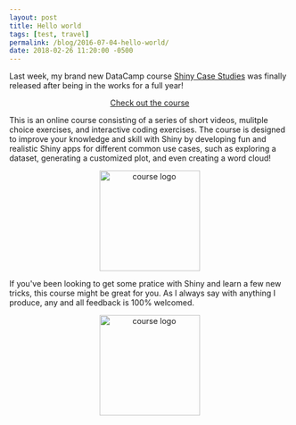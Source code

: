 ```yaml
---
layout: post
title: Hello world
tags: [test, travel]
permalink: /blog/2016-07-04-hello-world/
date: 2018-02-26 11:20:00 -0500
---
```


Last week, my brand new DataCamp course [Shiny Case Studies](https://www.datacamp.com/courses/building-web-applications-in-r-with-shiny-case-studies) was finally released after being in the works for a full year!

<div style="text-align:center;">
  <a class="btn btn-lg btn-success" href="https://www.datacamp.com/courses/building-web-applications-in-r-with-shiny-case-studies">Check out the course</a>
</div>

This is an online course consisting of a series of short videos, mulitple choice exercises, and interactive coding exercises. The course is designed to improve your knowledge and skill with Shiny by developing fun and realistic Shiny apps for different common use cases, such as exploring a dataset, generating a customized plot, and even creating a word cloud!

<div style="text-align:center;">
  <a href="https://github.com/afranques/afranques.github.io/raw/master/img/IMG_20170825_173726.jpg">
    <img src="https://github.com/afranques/afranques.github.io/raw/master/img/IMG_20170825_173726.jpg" alt="course logo" style="width: 180px;">
  </a>
</div>

If you've been looking to get some pratice with Shiny and learn a few new tricks, this course might be great for you. As I always say with anything I produce, any and all feedback is 100% welcomed.

<div style="text-align:center;">
  <a href="https://deanattali.com/img/blog/datacamp-shiny-case-studies-logo.png">
    <img src="https://deanattali.com/img/blog/datacamp-shiny-case-studies-logo.png" alt="course logo" style="width: 180px;">
  </a>
</div>
<br/>
